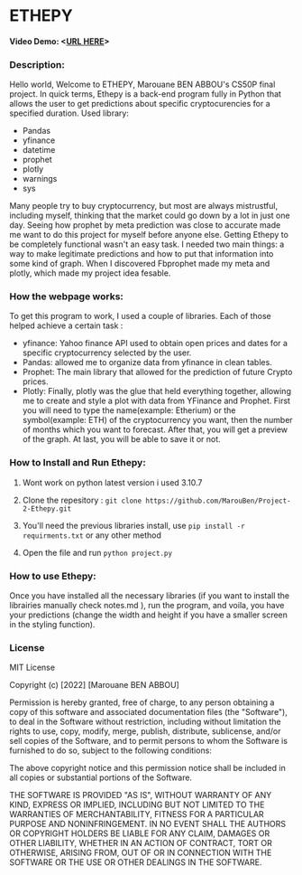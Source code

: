 # ETHEPY
#### Video Demo:  <[URL HERE]()>

### Description:
Hello world, Welcome to ETHEPY, Marouane BEN ABBOU's CS50P final project.
In quick terms, Ethepy is a back-end program fully in Python that allows the user to get predictions about specific cryptocurencies for a specified duration.
Used library:
* Pandas
* yfinance
* datetime
* prophet
* plotly
* warnings
* sys

Many people try to buy cryptocurrency, but most are always mistrustful, including myself, thinking that the market could go down by a lot in just one day. Seeing how prophet by meta prediction was close to accurate made me want to do this project for myself before anyone else.
Getting Ethepy to be completely functional wasn't an easy task. I needed two main things: a way to make legitimate predictions and how to put that information into some kind of graph. When I discovered Fbprophet made my meta and plotly, which made my project idea fesable.


### How the webpage works:

To get this program to work, I used a couple of libraries. Each of those helped achieve a certain task :
* yfinance: Yahoo finance API used to obtain open prices and dates for a specific cryptocurrency selected by the user.
* Pandas: allowed me to organize data from yfinance in clean tables.
* Prophet: The main library that allowed for the prediction of future Crypto prices.
* Plotly: Finally, plotly was the glue that held everything together, allowing me to create and style a plot with data from YFinance and Prophet.
First you will need to type the name(example: Etherium) or the symbol(example: ETH) of the cryptocurrency you want, then the number of months which you want to forecast. After that, you will get a preview of the graph. At last, you will be able to save it or not.

### How to Install and Run Ethepy:

1. Wont work on python latest version i used 3.10.7

2. Clone the repesitory : `git clone https://github.com/MarouBen/Project-2-Ethepy.git`

3. You'll need the previous libraries install, use `pip install -r requirments.txt` or any other method

4. Open the file and run `python project.py`

### How to use Ethepy:

Once you have installed all the necessary libraries (if you want to install the librairies manually check notes.md ), run the program, and voila, you have your predictions (change the width and height if you have a smaller screen in the styling function).


### License
MIT License

Copyright (c) [2022] [Marouane BEN ABBOU]

Permission is hereby granted, free of charge, to any person obtaining a copy
of this software and associated documentation files (the "Software"), to deal
in the Software without restriction, including without limitation the rights
to use, copy, modify, merge, publish, distribute, sublicense, and/or sell
copies of the Software, and to permit persons to whom the Software is
furnished to do so, subject to the following conditions:

The above copyright notice and this permission notice shall be included in all
copies or substantial portions of the Software.

THE SOFTWARE IS PROVIDED "AS IS", WITHOUT WARRANTY OF ANY KIND, EXPRESS OR
IMPLIED, INCLUDING BUT NOT LIMITED TO THE WARRANTIES OF MERCHANTABILITY,
FITNESS FOR A PARTICULAR PURPOSE AND NONINFRINGEMENT. IN NO EVENT SHALL THE
AUTHORS OR COPYRIGHT HOLDERS BE LIABLE FOR ANY CLAIM, DAMAGES OR OTHER
LIABILITY, WHETHER IN AN ACTION OF CONTRACT, TORT OR OTHERWISE, ARISING FROM,
OUT OF OR IN CONNECTION WITH THE SOFTWARE OR THE USE OR OTHER DEALINGS IN THE
SOFTWARE.



